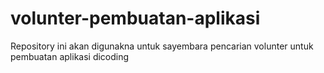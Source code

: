 # volunter-pembuatan-aplikasi
Repository ini akan digunakna untuk sayembara pencarian volunter untuk pembuatan aplikasi dicoding
